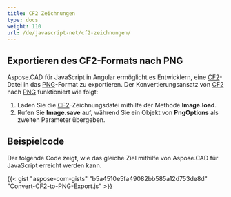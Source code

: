 ```yaml
---
title: CF2 Zeichnungen
type: docs
weight: 110
url: /de/javascript-net/cf2-zeichnungen/
---
```


## **Exportieren des CF2-Formats nach PNG**

Aspose.CAD für JavaScript in Angular ermöglicht es Entwicklern, eine [CF2](https://docs.fileformat.com/cad/cf2/)-Datei in das [PNG](https://docs.fileformat.com/image/png/)-Format zu exportieren. Der Konvertierungsansatz von [CF2](https://docs.fileformat.com/cad/cf2/) nach [PNG](https://docs.fileformat.com/image/png/) funktioniert wie folgt:

1. Laden Sie die [CF2](https://docs.fileformat.com/cad/cf2/)-Zeichnungsdatei mithilfe der Methode **Image.load**.
2. Rufen Sie **Image.save** auf, während Sie ein Objekt von **PngOptions** als zweiten Parameter übergeben.

## Beispielcode

Der folgende Code zeigt, wie das gleiche Ziel mithilfe von Aspose.CAD für JavaScript erreicht werden kann.

{{< gist "aspose-com-gists" "b5a4510e5fa49082bb585a12d753de8d" "Convert-CF2-to-PNG-Export.js" >}}
